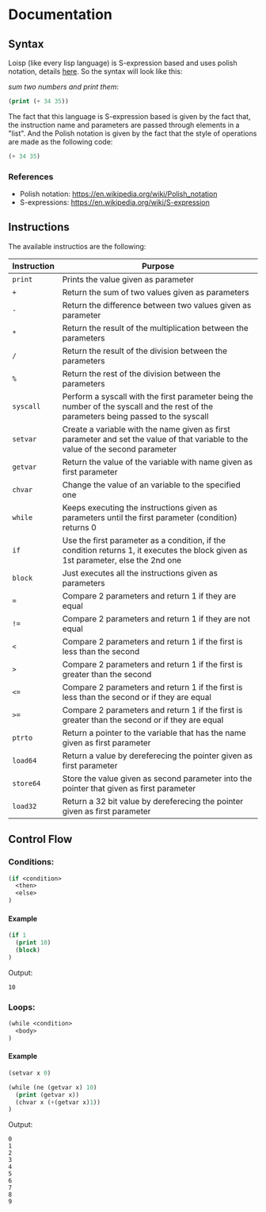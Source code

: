 # Documentation

## Syntax

Loisp (like every lisp language) is S-expression based and uses polish notation, details [here](https://en.wikipedia.org/wiki/Polish_notation). So the syntax will look like this:

*sum two numbers and print them*:
```lisp
(print (+ 34 35))
```

The fact that this language is S-expression based is given by the fact that, the instruction name and parameters are passed through elements in a "list". And the Polish notation is given by the fact that the style of operations are made as the following code:

```lisp
(+ 34 35)
```

### References

- Polish notation: https://en.wikipedia.org/wiki/Polish_notation
- S-expressions: https://en.wikipedia.org/wiki/S-expression

## Instructions

The available instructios are the following:

| Instruction | Purpose                                                                                                                               |
|-------------|---------------------------------------------------------------------------------------------------------------------------------------|
| `print`     | Prints the value given as parameter                                                                                                   |
| `+`         | Return the sum of two values given as parameters                                                                                      |
| `-`         | Return the difference between two values given as parameter                                                                           |
| `*`         | Return the result of the multiplication between the parameters                                                                        |
| `/`         | Return the result of the division between the parameters                                                                              |
| `%`         | Return the rest of the division between the parameters                                                                                |
| `syscall`   | Perform a syscall with the first parameter being the number of the syscall and the rest of the parameters being passed to the syscall |
| `setvar`    | Create a variable with the name given as first parameter and set the value of that variable to the value of the second parameter      |
| `getvar`    | Return the value of the variable with name given as first parameter                                                                   |
| `chvar`     | Change the value of an variable to the specified one                                                                                  |
| `while`     | Keeps executing the instructions given as parameters until the first parameter (condition) returns 0                                  |
| `if`        | Use the first parameter as a condition, if the condition returns 1, it executes the block given as 1st parameter, else the 2nd one    |
| `block`     | Just executes all the instructions given as parameters                                                                                |
| `=`         | Compare 2 parameters and return 1 if they are equal                                                                                   |
| `!=`        | Compare 2 parameters and return 1 if they are not equal                                                                               |
| `<`         | Compare 2 parameters and return 1 if the first is less than the second                                                                |
| `>`         | Compare 2 parameters and return 1 if the first is greater than the second                                                             |
| `<=`        | Compare 2 parameters and return 1 if the first is less than the second or if they are equal                                           |
| `>=`        | Compare 2 parameters and return 1 if the first is greater than the second or if they are equal                                        |
| `ptrto`     | Return a pointer to the variable that has the name given as first parameter                                                           |
| `load64`    | Return a value by dereferecing the pointer given as first parameter                                                                   |
| `store64`   | Store the value given as second parameter into the pointer that given as first parameter                                              |
| `load32`    | Return a 32 bit value by dereferecing the pointer given as first parameter                                                            |

## Control Flow

### Conditions:

```lisp
(if <condition>
  <then>
  <else>
)
```

#### Example

```lisp
(if 1
  (print 10)
  (block)
)
```
Output:

```console
10
```

### Loops:

```lisp
(while <condition>
  <body>
)
```
#### Example

```lisp
(setvar x 0)

(while (ne (getvar x) 10)
  (print (getvar x))
  (chvar x (+(getvar x)1))
)
```
Output:
```console
0
1
2
3
4
5
6
7
8
9
```
